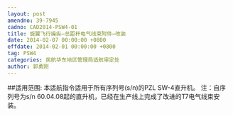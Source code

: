 ```yaml
---
layout: post
amendno: 39-7945
cadno: CAD2014-PSW4-01
title: 旋翼飞行操纵—总距杆电气线束附件—改装
date: 2014-02-07 00:00:00 +0800
effdate: 2014-02-01 00:00:00 +0800
tag: PSW4
categories: 民航华东地区管理局适航审定处
author: 郭勇刚
---
```


##适用范围:
本适航指令适用于所有序列号(s/n)的PZL SW-4直升机。
注：自序列号为s/n 60.04.08起的直升机，已经在生产线上完成了改进的T7电气线束安装。

